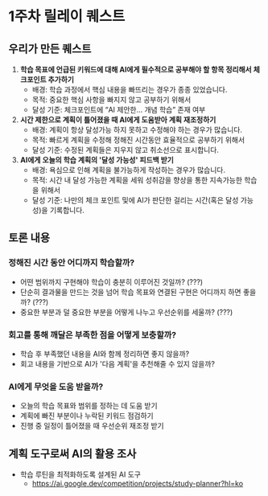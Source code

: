 # 1주차 릴레이 퀘스트

## 우리가 만든 퀘스트

1. **학습 목표에 언급된 키워드에 대해 AI에게 필수적으로 공부해야 할 항목 정리해서 체크포인트 추가하기**
    - 배경: 학습 과정에서 핵심 내용을 빠뜨리는 경우가 종종 있었습니다.
    - 목적: 중요한 핵심 사항을 빠지지 않고 공부하기 위해서
    - 달성 기준: 체크포인트에 “AI 제안한… 개념 학습”  존재 여부
2. **시간 제한으로 계획이 틀어졌을 때 AI에게 도움받아 계획 재조정하기**
    - 배경: 계획이 항상 달성가능 하지 못하고 수정해야 하는 경우가 많습니다.
    - 목적: 빠르게 계획을 수정해 정해진 시간동안 효율적으로 공부하기 위해서
    - 달성 기준: 수정된 계획들은 지우지 않고 취소선으로 표시합니다.
3.  **AI에게 오늘의 학습 계획의 '달성 가능성' 피드백 받기**
    - 배경: 욕심으로 인해 계획을 불가능하게 작성하는 경우가 많습니다.
    - 목적: 시간 내 달성 가능한 계획을 세워 성취감을 향상을 통한 지속가능한 학습을 위해서
    - 달성 기준: 나만의 체크 포인트 및에 AI가 판단한 걸리는 시간(혹은 달성 가능성)을 기록합니다.

## 토론 내용

### 정해진 시간 동안 어디까지 학습할까?

- 어떤 범위까지 구현해야 학습이 충분히 이루어진 것일까? (???)
- 단순히 결과물을 만드는 것을 넘어 학습 목표와 연결된 구현은 어디까지 하면 좋을까? (???)
- 중요한 부분과 덜 중요한 부분을 어떻게 나누고 우선순위를 세울까? (???)

### 회고를 통해 깨달은 부족한 점을 어떻게 보충할까?

- 학습 후 부족했던 내용을 AI와 함께 정리하면 좋지 않을까?
- 회고 내용을 기반으로 AI가 '다음 계획'을 추천해줄 수 있지 않을까?

### AI에게 무엇을 도움 받을까?

- 오늘의 학습 목표와 범위를 정하는 데 도움 받기
- 계획에 빠진 부분이나 누락된 키워드 점검하기
- 진행 중 일정이 틀어졌을 때 우선순위 재조정 받기

## 계획 도구로써 AI의 활용 조사

- 학습 루틴을 최적화하도록 설계된 AI 도구
    - https://ai.google.dev/competition/projects/study-planner?hl=ko

